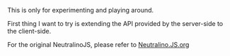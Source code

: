 This is only for experimenting and playing around.

First thing I want to try is extending the API provided by the server-side to the client-side.

For the original NeutralinoJS, please refer to [Neutralino.JS.org](https://neutralino.js.org)
